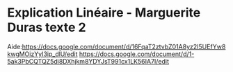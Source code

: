 # Explication Linéaire - Marguerite Duras texte 2

Aide:https://docs.google.com/document/d/16FqaT2ztvbZ01A8yz2I5UEfYw8kwgMOizYyI3ip_dlU/edit
https://docs.google.com/document/d/1-5ak3PbCQTQZ5di8DXhjkm8YDYJsT991cx1LK56IA7I/edit

<!--stackedit_data:
eyJoaXN0b3J5IjpbLTE0MDQyNTE4MDIsLTE3MTkwNjU1NzksMT
c2MjE3NDYzLDE3NjIxNzQ2MywxNzgwMTg5MjAxLC0xNTM3MjMy
Njg0LDIwMjExNjc4MjddfQ==
-->